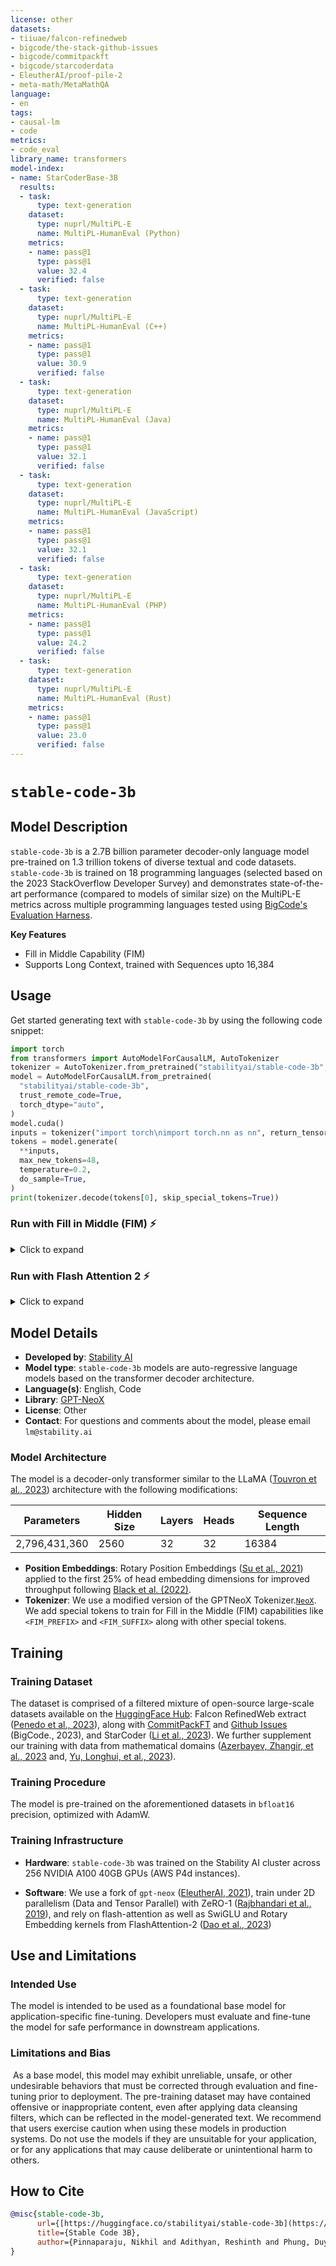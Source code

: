 ```yaml
---
license: other
datasets:
- tiiuae/falcon-refinedweb
- bigcode/the-stack-github-issues
- bigcode/commitpackft
- bigcode/starcoderdata
- EleutherAI/proof-pile-2
- meta-math/MetaMathQA
language:
- en
tags:
- causal-lm
- code
metrics:
- code_eval
library_name: transformers
model-index:
- name: StarCoderBase-3B
  results:
  - task:
      type: text-generation
    dataset:
      type: nuprl/MultiPL-E
      name: MultiPL-HumanEval (Python)
    metrics:
    - name: pass@1
      type: pass@1
      value: 32.4
      verified: false
  - task:
      type: text-generation
    dataset:
      type: nuprl/MultiPL-E
      name: MultiPL-HumanEval (C++)
    metrics:
    - name: pass@1
      type: pass@1
      value: 30.9
      verified: false
  - task:
      type: text-generation
    dataset:
      type: nuprl/MultiPL-E
      name: MultiPL-HumanEval (Java)
    metrics:
    - name: pass@1
      type: pass@1
      value: 32.1
      verified: false
  - task:
      type: text-generation
    dataset:
      type: nuprl/MultiPL-E
      name: MultiPL-HumanEval (JavaScript)
    metrics:
    - name: pass@1
      type: pass@1
      value: 32.1
      verified: false
  - task:
      type: text-generation
    dataset:
      type: nuprl/MultiPL-E
      name: MultiPL-HumanEval (PHP)
    metrics:
    - name: pass@1
      type: pass@1
      value: 24.2
      verified: false
  - task:
      type: text-generation
    dataset:
      type: nuprl/MultiPL-E
      name: MultiPL-HumanEval (Rust)
    metrics:
    - name: pass@1
      type: pass@1
      value: 23.0
      verified: false
---
```

# `stable-code-3b`

## Model Description

`stable-code-3b` is a 2.7B billion parameter decoder-only language model pre-trained on 1.3 trillion tokens of diverse textual and code datasets. `stable-code-3b` is trained on 18 programming languages (selected based on the 2023 StackOverflow Developer Survey) and demonstrates state-of-the-art performance (compared to models of similar size) on the MultiPL-E metrics across multiple programming languages tested using [BigCode's Evaluation Harness](https://github.com/bigcode-project/bigcode-evaluation-harness/tree/main).

**Key Features**
* Fill in Middle Capability (FIM)
* Supports Long Context, trained with Sequences upto 16,384

## Usage

Get started generating text with `stable-code-3b` by using the following code snippet:

```python
import torch
from transformers import AutoModelForCausalLM, AutoTokenizer
tokenizer = AutoTokenizer.from_pretrained("stabilityai/stable-code-3b", trust_remote_code=True)
model = AutoModelForCausalLM.from_pretrained(
  "stabilityai/stable-code-3b",
  trust_remote_code=True,
  torch_dtype="auto",
)
model.cuda()
inputs = tokenizer("import torch\nimport torch.nn as nn", return_tensors="pt").to(model.device)
tokens = model.generate(
  **inputs,
  max_new_tokens=48,
  temperature=0.2,
  do_sample=True,
)
print(tokenizer.decode(tokens[0], skip_special_tokens=True))
```

### Run with Fill in Middle (FIM) ⚡️

<details>
<summary> Click to expand </summary>

```python
from transformers import AutoModelForCausalLM, AutoTokenizer
tokenizer = AutoTokenizer.from_pretrained("stabilityai/stable-code-3b", trust_remote_code=True)
model = AutoModelForCausalLM.from_pretrained(
  "stabilityai/stable-code-3b",
  trust_remote_code=True,
  torch_dtype="auto",
+ attn_implementation="flash_attention_2",
)
model.cuda()
inputs = tokenizer("<fim_prefix>def fib(n):<fim_suffix>    else:\n        return fib(n - 2) + fib(n - 1)<fim_middle>", return_tensors="pt").to(model.device)
tokens = model.generate(
  **inputs,
  max_new_tokens=48,
  temperature=0.2,
  do_sample=True,
)
print(tokenizer.decode(tokens[0], skip_special_tokens=True))
```

</details>

### Run with Flash Attention 2 ⚡️

<details>
<summary> Click to expand </summary>

```python
from transformers import AutoModelForCausalLM, AutoTokenizer
tokenizer = AutoTokenizer.from_pretrained("stabilityai/stable-code-3b", trust_remote_code=True)
model = AutoModelForCausalLM.from_pretrained(
  "stabilityai/stable-code-3b",
  trust_remote_code=True,
  torch_dtype="auto",
+ attn_implementation="flash_attention_2",
)
model.cuda()
inputs = tokenizer("import torch\nimport torch.nn as nn", return_tensors="pt").to(model.device)
tokens = model.generate(
  **inputs,
  max_new_tokens=48,
  temperature=0.2,
  do_sample=True,
)
print(tokenizer.decode(tokens[0], skip_special_tokens=True))
```

</details>


## Model Details

* **Developed by**: [Stability AI](https://stability.ai/)
* **Model type**: `stable-code-3b` models are auto-regressive language models based on the transformer decoder architecture.
* **Language(s)**: English, Code
* **Library**: [GPT-NeoX](https://github.com/EleutherAI/gpt-neox)
* **License**: Other
* **Contact**: For questions and comments about the model, please email `lm@stability.ai`

### Model Architecture

The model is a decoder-only transformer similar to the LLaMA ([Touvron et al., 2023](https://arxiv.org/abs/2307.09288)) architecture with the following modifications:

| Parameters     | Hidden Size | Layers | Heads | Sequence Length |
|----------------|-------------|--------|-------|-----------------|
| 2,796,431,360  | 2560        | 32     | 32    | 16384            |

* **Position Embeddings**: Rotary Position Embeddings ([Su et al., 2021](https://arxiv.org/abs/2104.09864)) applied to the first 25% of head embedding dimensions for improved throughput following [Black et al. (2022)](https://arxiv.org/pdf/2204.06745.pdf).
* **Tokenizer**: We use a modified version of the GPTNeoX Tokenizer.[`NeoX`](https://github.com/EleutherAI/gpt-neox). We add special tokens to train for Fill in the Middle (FIM) capabilities like `<FIM_PREFIX>` and `<FIM_SUFFIX>` along with other special tokens.

## Training

### Training Dataset

The dataset is comprised of a filtered mixture of open-source large-scale datasets available on the [HuggingFace Hub](https://huggingface.co/datasets): Falcon RefinedWeb extract ([Penedo et al., 2023](https://huggingface.co/datasets/tiiuae/falcon-refinedweb)), along with [CommitPackFT](https://huggingface.co/datasets/bigcode/commitpackft) and [Github Issues](https://huggingface.co/datasets/bigcode/the-stack-github-issues) (BigCode., 2023), and StarCoder ([Li et al., 2023](https://arxiv.org/abs/2305.06161)). We further supplement our training with data from mathematical domains ([Azerbayev, Zhangir, et al., 2023](https://arxiv.org/abs/2310.10631) and, [Yu, Longhui, et al., 2023](https://arxiv.org/abs/2309.12284)). 

### Training Procedure

The model is pre-trained on the aforementioned datasets in `bfloat16` precision, optimized with AdamW.

### Training Infrastructure

* **Hardware**: `stable-code-3b` was trained on the Stability AI cluster across 256 NVIDIA A100 40GB GPUs (AWS P4d instances).

* **Software**: We use a fork of `gpt-neox` ([EleutherAI, 2021](https://github.com/EleutherAI/gpt-neox)), train under 2D parallelism (Data and Tensor Parallel) with ZeRO-1 ([Rajbhandari et al., 2019](https://arxiv.org/abs/1910.02054v3)), and rely on flash-attention as well as SwiGLU and Rotary Embedding kernels from FlashAttention-2 ([Dao et al., 2023](https://tridao.me/publications/flash2/flash2.pdf))

## Use and Limitations

### Intended Use

The model is intended to be used as a foundational base model for application-specific fine-tuning. Developers must evaluate and fine-tune the model for safe performance in downstream applications.

### Limitations and Bias
​
As a base model, this model may exhibit unreliable, unsafe, or other undesirable behaviors that must be corrected through evaluation and fine-tuning prior to deployment. The pre-training dataset may have contained offensive or inappropriate content, even after applying data cleansing filters, which can be reflected in the model-generated text. We recommend that users exercise caution when using these models in production systems. Do not use the models if they are unsuitable for your application, or for any applications that may cause deliberate or unintentional harm to others.

## How to Cite

```bibtex
@misc{stable-code-3b,
      url={[https://huggingface.co/stabilityai/stable-code-3b](https://huggingface.co/stabilityai/stable-code-3b)},
      title={Stable Code 3B},
      author={Pinnaparaju, Nikhil and Adithyan, Reshinth and Phung, Duy and Tow, Jonathan and Baicoianu, James and  and Cooper, Nathan}
}
```
